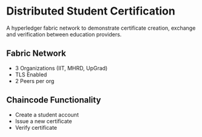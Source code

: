 # Distributed Student Certification
A hyperledger fabric network to demonstrate certificate creation, exchange and verification between education providers. 

## Fabric Network
- 3 Organizations (IIT, MHRD, UpGrad)
- TLS Enabled
- 2 Peers per org

## Chaincode Functionality
- Create a student account
- Issue a new certificate
- Verify certificate
